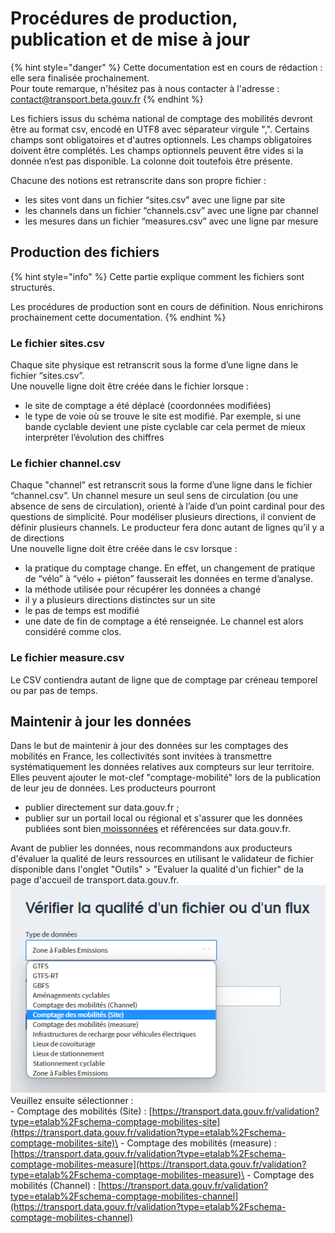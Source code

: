# Procédures de production, publication et de mise à jour

{% hint style="danger" %}
Cette documentation est en cours de rédaction : elle sera finalisée prochainement.\
Pour toute remarque, n'hésitez pas à nous contacter à l'adresse : [contact@transport.beta.gouv.fr](mailto:contact@transport.beta.gouv.fr)
{% endhint %}

Les fichiers issus du schéma national de comptage des mobilités devront être au format csv, encodé en UTF8 avec séparateur virgule ",". Certains champs sont obligatoires et d'autres optionnels. Les champs obligatoires doivent être complétés. Les champs optionnels peuvent être vides si la donnée n’est pas disponible. La colonne doit toutefois être présente.

Chacune des notions est retranscrite dans son propre fichier :

* les sites vont dans un fichier “sites.csv” avec une ligne par site
* les channels dans un fichier “channels.csv” avec une ligne par channel
* les mesures dans un fichier “measures.csv” avec une ligne par mesure

## Production des fichiers&#x20;

{% hint style="info" %}
Cette partie explique comment les fichiers sont structurés.&#x20;

Les procédures de production sont en cours de définition. Nous enrichirons prochainement cette documentation.
{% endhint %}

### Le fichier sites.csv&#x20;

Chaque site physique est retranscrit sous la forme d’une ligne dans le fichier “sites.csv”.\
Une nouvelle ligne doit être créée dans le fichier lorsque :

* le site de comptage a été déplacé (coordonnées modifiées)
* le type de voie où se trouve le site est modifié. Par exemple, si une bande cyclable devient une piste cyclable car cela permet de mieux interpréter l’évolution des chiffres

### Le fichier channel.csv

Chaque "channel" est retranscrit sous la forme d’une ligne dans le fichier “channel.csv”. Un channel mesure un seul sens de circulation (ou une absence de sens de circulation), orienté à l’aide d’un point cardinal pour des questions de simplicité. Pour modéliser plusieurs directions, il convient de définir plusieurs channels. Le producteur fera donc autant de lignes qu’il y a de directions \
Une nouvelle ligne doit être créée dans le csv lorsque :&#x20;

* la pratique du comptage change. En effet, un changement de pratique de “vélo” à “vélo + piéton” fausserait les données en terme d’analyse.
* la méthode utilisée pour récupérer les données a changé
* il y a plusieurs directions distinctes sur un site
* le pas de temps est modifié&#x20;
* une date de fin de comptage a été renseignée. Le channel est alors considéré comme clos.&#x20;

### Le fichier measure.csv&#x20;

Le CSV contiendra autant de ligne que de comptage par créneau temporel ou par pas de temps.&#x20;

## Maintenir à jour les données&#x20;

Dans le but de maintenir à jour des données sur les comptages des mobilités en France, les collectivités sont invitées à transmettre systématiquement les données relatives aux compteurs sur leur territoire. Elles peuvent ajouter le mot-clef "comptage-mobilité" lors de la publication de leur jeu de données. Les producteurs pourront&#x20;

* publier directement sur data.gouv.fr ;
* publier sur un portail local ou régional et s'assurer que les données publiées sont bien[ moissonnées](https://doc.data.gouv.fr/jeux-de-donnees/demander-a-datagouvfr-de-moisonner-votre-site/) et référencées sur data.gouv.fr.

Avant de publier les données, nous recommandons aux producteurs d'évaluer la qualité de leurs ressources en utilisant le validateur de fichier disponible dans l'onglet "Outils" > "Evaluer la qualité d'un fichier" de la page d'accueil de transport.data.gouv.fr. \
![](<../../.gitbook/assets/image (179).png>)\
Veuillez ensuite sélectionner : \
\- Comptage des mobilités (Site) : [https://transport.data.gouv.fr/validation?type=etalab%2Fschema-comptage-mobilites-site](https://transport.data.gouv.fr/validation?type=etalab%2Fschema-comptage-mobilites-site)\
\- Comptage des mobilités (measure) : [https://transport.data.gouv.fr/validation?type=etalab%2Fschema-comptage-mobilites-measure](https://transport.data.gouv.fr/validation?type=etalab%2Fschema-comptage-mobilites-measure)\
\- Comptage des mobilités (Channel) : [https://transport.data.gouv.fr/validation?type=etalab%2Fschema-comptage-mobilites-channel](https://transport.data.gouv.fr/validation?type=etalab%2Fschema-comptage-mobilites-channel)

